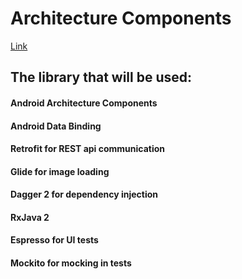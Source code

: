 
# Architecture Components

[Link](https://ithelp.ithome.com.tw/users/20103849/ironman/1573?page=1)

## The library that will be used:

#### Android Architecture Components
#### Android Data Binding
#### Retrofit for REST api communication
#### Glide for image loading
#### Dagger 2 for dependency injection
#### RxJava 2
#### Espresso for UI tests
#### Mockito for mocking in tests 